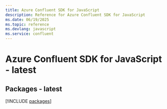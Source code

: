 ```yaml
---
title: Azure Confluent SDK for JavaScript
description: Reference for Azure Confluent SDK for JavaScript
ms.date: 06/19/2025
ms.topic: reference
ms.devlang: javascript
ms.service: confluent
---
```

# Azure Confluent SDK for JavaScript - latest
## Packages - latest
[!INCLUDE [packages](confluent-index.md)]